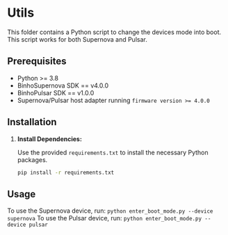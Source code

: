 # Utils

This folder contains a Python script to change the devices mode into boot. This script works for both Supernova and Pulsar.

## Prerequisites

- Python >= 3.8
- BinhoSupernova SDK == v4.0.0
- BinhoPulsar SDK == v1.0.0
- Supernova/Pulsar host adapter running `firmware version >= 4.0.0`

## Installation

1. **Install Dependencies:**

   Use the provided `requirements.txt` to install the necessary Python packages.

   ```bash
   pip install -r requirements.txt
   ```

## Usage

To use the Supernova device, run: ``python enter_boot_mode.py --device supernova``
To use the Pulsar device, run: ``python enter_boot_mode.py --device pulsar``